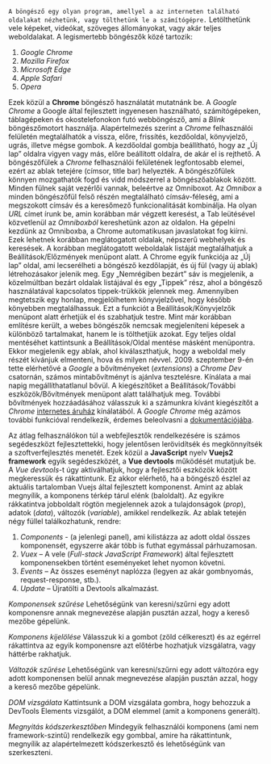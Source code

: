 `A böngésző egy olyan program, amellyel a az interneten található oldalakat nézhetünk, vagy tölthetünk le a számítógépre.` Letölthetünk vele képeket, videókat, szöveges állományokat, vagy akár teljes weboldalakat. A legismertebb böngészők közé tartozik:

1.  _Google Chrome_
2.  _Mozilla Firefox_
3.  _Microsoft Edge_
4.  _Apple Safari_
5.  _Opera_

Ezek közül a **Chrome** böngésző használatát mutatnánk be. A _Google Chrome_ a Google által fejlesztett ingyenesen használható, számítógépeken, táblagépeken és okostelefonokon futó webböngésző, ami a _Blink_ böngészőmotort használja. Alapértelmezés szerint a _Chrome_ felhasználói felületén megtalálhatók a vissza, előre, frissítés, kezdőoldal, könyvjelző, ugrás, illetve mégse gombok. A kezdőoldal gombja beállítható, hogy az „Új lap” oldalra vigyen vagy más, előre beállított oldalra, de akár el is rejthető. A böngészőfülek a _Chrome_ felhasználói felületének legfontosabb elemei, ezért az ablak tetejére (címsor, title bar) helyezték. A böngészőfülek könnyen mozgathatók fogd és vidd módszerrel a böngészőablakok között. Minden fülnek saját vezérlői vannak, beleértve az Omniboxot. Az _Omnibox_ a minden böngészőfül felső részén megtalálható címsáv-féleség, ami a megszokott címsáv és a keresőmező funkcionalitását kombinálja. Ha olyan _URL_ címet írunk be, amin korábban már végzett keresést, a Tab leütésével közvetlenül az _Omniboxból_ kereshetünk azon az oldalon. Ha gépelni kezdünk az Omniboxba, a Chrome automatikusan javaslatokat fog kiírni. Ezek lehetnek korábban meglátogatott oldalak, népszerű webhelyek és keresések. A korábban meglátogatott weboldalak listáját megtalálhatjuk a Beállítások/Előzmények menüpont alatt. A Chrome egyik funkciója az „Új lap” oldal, ami lecserélheti a böngésző kezdőlapját, és új fül (vagy új ablak) létrehozásakor jelenik meg. Egy „Nemrégiben bezárt” sáv is megjelenik, a közelmúltban bezárt oldalak listájával és egy „Tippek” rész, ahol a böngésző használatával kapcsolatos tippek-trükkök jelennek meg. Amennyiben megtetszik egy honlap, megjelölhetem könyvjelzővel, hogy később könyebben megtalálhassuk. Ezt a funkciót a Beállítások/Könyvjelzők menüpont alatt érhetjük el és szabhatjuk testre. Mint már korábban említésre került, a webes böngészők nemcsak megjeleníteni képesek a különböző tartalmakat, hanem le is tölthetjük azokat. Egy teljes oldal mentéséhet kattintsunk a Beállítások/Oldal mentése másként menüpontra. Ekkor megjelenik egy ablak, ahol kiválaszthatjuk, hogy a weboldal mely részét kívánjuk elmenteni, hova és milyen névvel. 2009. szeptember 9-én tette elérhetővé a _Google_ a bővítményeket (_extensions_) a _Chrome Dev_ csatornán, számos mintabővítményt is ajánlva tesztelésre. Kínálata a mai napig megállíthatatlanul bővül. A kiegészítőket a Beállítások/További eszközök/Bővítmények menüpont alatt találhatjuk meg. További bővítmények hozzáadásához válasszuk ki a számunkra kívánt kiegészítőt a 
_Chrome_ [internetes áruház](https://chrome.google.com/webstore/category/extensions?hl=hu) kínálatából. A _Google Chrome_ még azámos további funkcióval rendelkezik, érdemes beleolvasni a [dokumentációjába](https://support.google.com/chrome/#topic=7438008). 

Az átlag felhasználókon túl a webfejlesztők rendelkezésére is számos segédeszközt fejlesztettekki, hogy jelentősen lerövidítsék és megkönnyítsék a szoftverfejlesztés menetét. Ezek közül a **JavaScript** nyelv **Vuejs2 framework** egyik segédeszközét, a **Vue devtools** működését mutatjuk be. A _Vue devtools_-t úgy aktiválhatjuk, hogy a fejlesztői eszközök között megkeressük és rákattintunk. Ez akkor elérhető, ha a böngésző észlel az aktuális tartalomban Vuejs által fejlesztett komponenst. Amint az ablak megnyílik, a komponens térkép tárul elénk (baloldalt). Az egyikre rákkatintva jobboldalt rögtön megjelennek azok a tulajdonságok (_prop_), adatok (_data_), változók (_variable_), amikkel rendelkezik. Az ablak tetején négy füllel találkozhatunk, rendre:
1.  _Components_ - (a jelenlegi panel), ami kilistázza az adott oldal összes komponensét, egyszerre akár több is futhat egymással párhuzamosan. 
2.  _Vuex_ – A vele (_Full-stack JavaScript Framework_) által fejlesztett komponensekben történt eseményeket lehet nyomon követni.
3.  _Events_ – Az összes eseményt naplózza (legyen az akár gombnyomás, request-response, stb.).
3.  _Update_ – Újratölti a Devtools alkalmazást.

_Komponensek szűrése_
Lehetőségünk van keresni/szűrni egy adott komponensre annak megnevezése alapján pusztán azzal, hogy a kereső mezőbe gépelünk.

_Komponens kijelölése_
Válasszuk ki a   gombot (zöld célkereszt) és az egérrel rákattintva az egyik komponensre azt előtérbe hozhatjuk vizsgálatra, vagy háttérbe rakhatjuk.

_Változók szűrése_ 
Lehetőségünk van keresni/szűrni egy adott változóra egy adott komponensen belül annak megnevezése alapján pusztán azzal, hogy a kereső mezőbe gépelünk.

_DOM vizsgálata_
Kattintsunk a DOM vizsgálata gombra, hogy behozzuk a DevTools Elements vizsgálót, a DOM elemmel (amit a komponens generált).

_Megnyitás kódszerkesztőben_
Mindegyik felhasználói komponens (ami nem framework-szintű) rendelkezik egy gombbal, amire ha rákattintunk, megnyílik az alapértelmezett kódszerkesztő és lehetőségünk van szerkeszteni.
